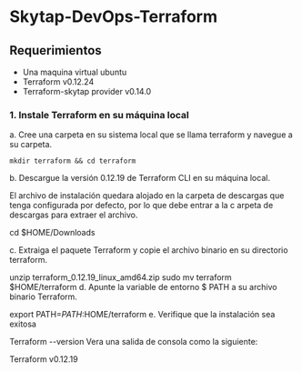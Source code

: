 # Skytap-DevOps-Terraform

## Requerimientos 

* Una maquina virtual ubuntu 
* Terraform v0.12.24
* Terraform-skytap provider v0.14.0

### 1. Instale Terraform en su máquina local

a. Cree una carpeta en su sistema local que se llama terraform y navegue a su carpeta.

`mkdir terraform && cd terraform`

b. Descargue la versión 0.12.19 de Terraform CLI en su máquina local.

El archivo de instalación quedara alojado en la carpeta de descargas que tenga configurada por defecto, por lo que debe entrar a la c arpeta de descargas para extraer el archivo.

cd $HOME/Downloads

c. Extraiga el paquete Terraform y copie el archivo binario en su directorio terraform.

unzip terraform_0.12.19_linux_amd64.zip
sudo mv terraform $HOME/terraform
d. Apunte la variable de entorno $ PATH a su archivo binario Terraform.

export PATH=$PATH:$HOME/terraform
e. Verifique que la instalación sea exitosa

Terraform --version
Vera una salida de consola como la siguiente:

Terraform v0.12.19
